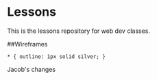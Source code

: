 # Lessons

This is the lessons repository for web dev classes.

##Wireframes


`* {
  outline: 1px solid silver;
}`

Jacob's changes